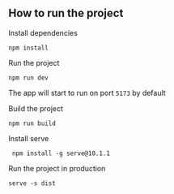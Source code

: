 ## How to run the project

Install dependencies

```
npm install
```

Run the project

```
npm run dev
```

The app will start to run on port `5173` by default

Build the project

```
npm run build
```

Install serve

```
 npm install -g serve@10.1.1
```

Run the project in production

```
serve -s dist
```
